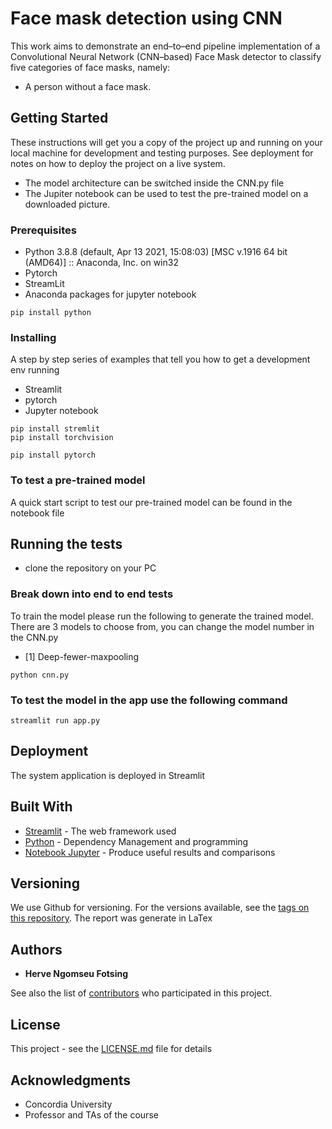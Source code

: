 # Face mask detection using CNN

This work aims to demonstrate an end–to–end pipeline 
implementation of a Convolutional Neural Network (CNN–based) Face Mask detector to
classify five categories of face masks, namely:
* A person without a face mask.


## Getting Started

These instructions will get you a copy of the project up and running on your 
local machine for development and testing purposes. See deployment for notes on how to deploy the project on a live system.
*  The model architecture can be switched inside the CNN.py file
*  The Jupiter notebook can be used to test the pre-trained model on a downloaded picture.

### Prerequisites

* Python 3.8.8 (default, Apr 13 2021, 15:08:03) [MSC v.1916 64 bit (AMD64)] :: Anaconda, Inc. on win32
* Pytorch
* StreamLit
* Anaconda packages for jupyter notebook

```
pip install python
```

### Installing

A step by step series of examples that tell you how to get a development env running

* Streamlit
* pytorch
* Jupyter notebook

```
pip install stremlit
pip install torchvision
```

```
pip install pytorch
```
### To test a pre-trained model 
A quick start script to test our pre-trained model can be found in the notebook file

## Running the tests

* clone the repository on your PC


### Break down into end to end tests

To train the model please run the following to generate the trained model. There are 3 models to choose from, you can change the model number in the CNN.py  
* [1] Deep-fewer-maxpooling


```
python cnn.py
```

### To test the model in the app use the following command

```
streamlit run app.py
```

## Deployment

The system application is deployed in Streamlit 

## Built With

* [Streamlit](https://streamlit.io/) - The web framework used
* [Python](https://www.python.org/) - Dependency Management and programming
* [Notebook Jupyter](https://jupyter.org/) - Produce useful results and comparisons

## Versioning

We use Github for versioning. For the versions available, see the [tags on this repository](https://github.com/hormone03/AI_project). 
The report was generate in LaTex

## Authors

* **Herve Ngomseu Fotsing** 

See also the list of [contributors](https://github.com/ngherve/Transcendental-function-scientific-software-engineering-project-SEON-6011-/contributors) who participated in this project.

## License

This project - see the [LICENSE.md](LICENSE.md) file for details

## Acknowledgments

* Concordia University
* Professor and TAs of the course
